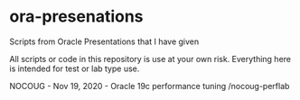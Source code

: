 # ora-presenations
Scripts from Oracle Presentations that I have given

All scripts or code in this repository is use at your own risk.
Everything here is intended for test or lab type use.


NOCOUG - Nov 19, 2020 - Oracle 19c performance tuning
/nocoug-perflab

